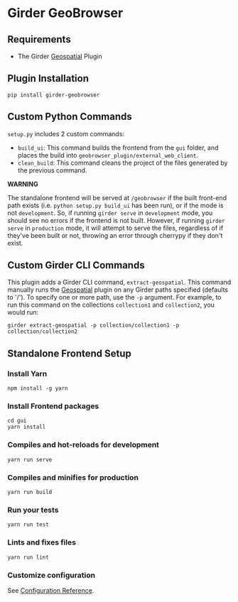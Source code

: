 # Girder GeoBrowser

## Requirements
* The Girder [Geospatial](https://github.com/OpenGeoscience/girder_geospatial) Plugin

## Plugin Installation
```
pip install girder-geobrowser
```

## Custom Python Commands
`setup.py` includes 2 custom commands:

* `build_ui`: This command builds the frontend from the `gui` folder, and places the build into `geobrowser_plugin/external_web_client`.
* `clean_build`: This command cleans the project of the files generated by the previous command.

**WARNING**

The standalone frontend will be served at `/geobrowser` if the built front-end path exists (i.e. `python setup.py build_ui` has been run), or if the mode is not `development`. So, if running `girder serve` in `development` mode, you should see no errors if the frontend is not built. However, if running `girder serve` in `production` mode, it will attempt to serve the files, regardless of if they've been built or not, throwing an error through cherrypy if they don't exist.

## Custom Girder CLI Commands
This plugin adds a Girder CLI command, `extract-geospatial`. This command manually runs the [Geospatial](https://github.com/OpenGeoscience/girder_geospatial) plugin on any Girder paths specified (defaults to '/'). To specify one or more path, use the `-p` argument. For example, to run this command on the collections `collection1` and `collection2`, you would run:

```
girder extract-geospatial -p collection/collection1 -p collection/collection2
```

## Standalone Frontend Setup

### Install Yarn
```
npm install -g yarn
```

### Install Frontend packages
```
cd gui
yarn install
```

### Compiles and hot-reloads for development
```
yarn run serve
```

### Compiles and minifies for production
```
yarn run build
```

### Run your tests
```
yarn run test
```

### Lints and fixes files
```
yarn run lint
```

### Customize configuration
See [Configuration Reference](https://cli.vuejs.org/config/).
